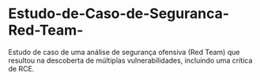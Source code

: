 # Estudo-de-Caso-de-Seguranca-Red-Team-
Estudo de caso de uma análise de segurança ofensiva (Red Team) que resultou na descoberta de múltiplas vulnerabilidades, incluindo uma crítica de RCE.
